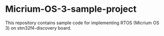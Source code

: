 # Micrium-OS-3-sample-project
This repository contains sample code for implementing RTOS (Micrium OS 3) on stm32f4-discovery board.

